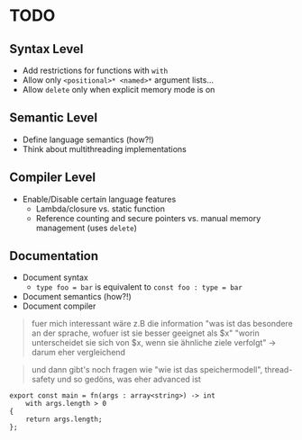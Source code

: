 # TODO

## Syntax Level
- Add restrictions for functions with `with`
- Allow only `<positional>* <named>*` argument lists...
- Allow `delete` only when explicit memory mode is on

## Semantic Level
- Define language semantics (how?!)
- Think about multithreading implementations

## Compiler Level
- Enable/Disable certain language features
	- Lambda/closure vs. static function
	- Reference counting and secure pointers vs. manual memory management (uses `delete`)

## Documentation
- Document syntax
	- `type foo = bar` is equivalent to `const foo : type = bar`
- Document semantics (how?!)
- Document compiler

> fuer mich interessant wäre z.B die information "was ist das besondere an der sprache, wofuer ist sie besser geeignet als $x"
> "worin unterscheidet sie sich von $x, wenn sie ähnliche ziele verfolgt"
> -> darum eher vergleichend

> und dann gibt's noch fragen wie "wie ist das speichermodell", thread-safety und so gedöns, was eher advanced ist
	
```
export const main = fn(args : array<string>) -> int
	with args.length > 0
{
	return args.length;
};
```